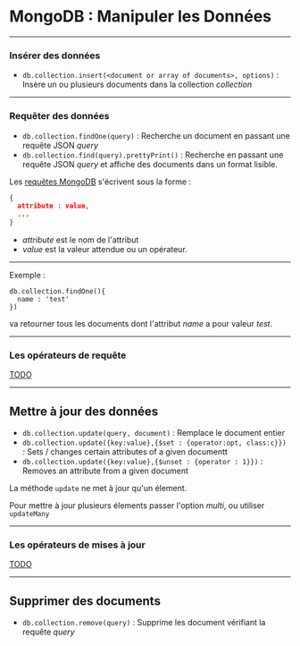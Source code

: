 # MongoDB : Manipuler les Données



---



### Insérer des données

- `db.collection.insert(<document or array of documents>, options)` : Insère un ou plusieurs documents dans la collection _collection_



---



### Requêter des données

- `db.collection.findOne(query)` : Recherche un document en passant une requête JSON _query_
- `db.collection.find(query).prettyPrint()` : Recherche en passant une requête JSON _query_ et affiche des documents dans un format lisible.

Les [requêtes MongoDB](https://docs.mongodb.com/manual/reference/operator/query/) s'écrivent sous la forme :
```json
{
  attribute : value,
  ...
}
```

- *attribute* est le nom de l'attribut
- *value* est la valeur attendue ou un opérateur.



***



Exemple :
```
db.collection.findOne(){
  name : 'test'
})
```
va retourner tous les documents dont l'attribut _name_ a pour valeur _test_.



***


### Les opérateurs de requête

[TODO](https://docs.mongodb.com/manual/reference/operator/query/)



---



## Mettre à jour des données

- `db.collection.update(query, document)` : Remplace le document entier
- `db.collection.update({key:value},{$set : {operator:opt, class:c}})` : Sets / changes certain attributes of a given documentt
- `db.collection.update({key:value},{$unset : {operator : 1}})` : Removes an attribute from a given document

La méthode `update` ne met à jour qu'un élement.

Pour mettre à jour plusieurs élements passer l'option *multi*, ou utiliser `updateMany`



***


### Les opérateurs de mises à jour

[TODO](https://docs.mongodb.com/manual/reference/operator/update/)



---



## Supprimer des documents
- `db.collection.remove(query)` : Supprime les document vérifiant la requête _query_
